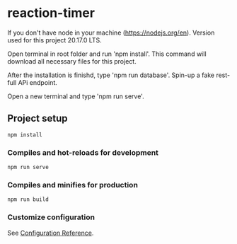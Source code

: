 # reaction-timer
If you don't have node in your machine (https://nodejs.org/en). Version used for this project 20.17.0 LTS.

Open terminal in root folder and run 'npm install'. This command will download all necessary files for this project.

After the installation is finishd, type 'npm run database'. Spin-up a fake rest-full APi endpoint.

Open a new terminal and type 'npm run serve'.

## Project setup
```
npm install
```

### Compiles and hot-reloads for development
```
npm run serve
```

### Compiles and minifies for production
```
npm run build
```

### Customize configuration
See [Configuration Reference](https://cli.vuejs.org/config/).

